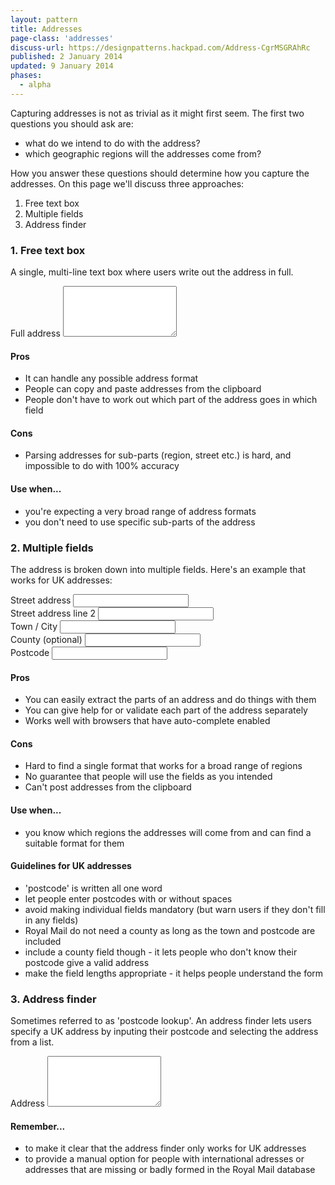 ```yaml
---
layout: pattern
title: Addresses
page-class: 'addresses'
discuss-url: https://designpatterns.hackpad.com/Address-CgrMSGRAhRc
published: 2 January 2014
updated: 9 January 2014
phases:
  - alpha
---
```


Capturing addresses is not as trivial as it might first seem. The first two questions you should ask are:

* what do we intend to do with the address?
* which geographic regions will the addresses come from?

How you answer these questions should determine how you capture the addresses. On this page we'll discuss three approaches:

1. Free text box
2. Multiple fields
3. Address finder

### 1. Free text box

A single, multi-line text box where users write out the address in full.

<div class="pattern-example">
	<form class="form">
		<div class="control">
	  		<label for="address">Full address</label>
	  		<textarea type="text" id="address" rows="5"></textarea>
		</div>
	</form>
</div>

#### Pros

* It can handle any possible address format
* People can copy and paste addresses from the clipboard
* People don't have to work out which part of the address goes in which field

#### Cons

* Parsing addresses for sub-parts (region, street etc.) is hard, and impossible to do with 100% accuracy

#### Use when...

* you're expecting a very broad range of address formats
* you don't need to use specific sub-parts of the address


### 2. Multiple fields

The address is broken down into multiple fields. Here's an example that works for UK addresses:

<div class="pattern-example">
	<form class="form">
		<div class="control">
	  		<label for="ex2-street">Street address</label>
	  		<input type="text" id="ex2-street">
		</div>
		<div class="control">
	  		<label for="ex2-street2" class="visuallyhidden">Street address line 2</label>
	  		<input type="text" id="ex2-street2">
		</div>
		<div class="control">
	  		<label for="ex2-town">Town / City</label>
	  		<input type="text" id="ex2-town">
		</div>
		<div class="control">
	  		<label for="ex2-county">County (optional)</label>
	  		<input type="text" id="ex2-county">
		</div>
		<div class="control">
	  		<label for="ex2-postcode">Postcode</label>
	  		<input type="text" id="ex2-postcode" class="postcode">
		</div>
	</form>
</div>

#### Pros

* You can easily extract the parts of an address and do things with them
* You can give help for or validate each part of the address separately
* Works well with browsers that have auto-complete enabled

#### Cons

* Hard to find a single format that works for a broad range of regions
* No guarantee that people will use the fields as you intended
* Can't post addresses from the clipboard

#### Use when...

* you know which regions the addresses will come from and can find a suitable format for them

#### Guidelines for UK addresses

* 'postcode' is written all one word
* let people enter postcodes with or without spaces
* avoid making individual fields mandatory (but warn users if they don't fill in any fields)
* Royal Mail do not need a county as long as the town and postcode are included
* include a county field though - it lets people who don't know their postcode give a valid address
* make the field lengths appropriate - it helps people understand the form


### 3. Address finder

Sometimes referred to as 'postcode lookup'. An address finder lets users specify a UK address by inputing their postcode and selecting the address from a list.

<div class="pattern-example">
	<form class="form">
		<div class="js-address-finder">
			<div class="control">
		  		<label for="address2">Address</label>
		  		<textarea type="text" id="address2" rows="5"></textarea>
			</div>
		</div>
	</form>
</div>

#### Remember...

* to make it clear that the address finder only works for UK addresses
* to provide a manual option for people with international adresses or addresses that are missing or badly formed in the Royal Mail database

